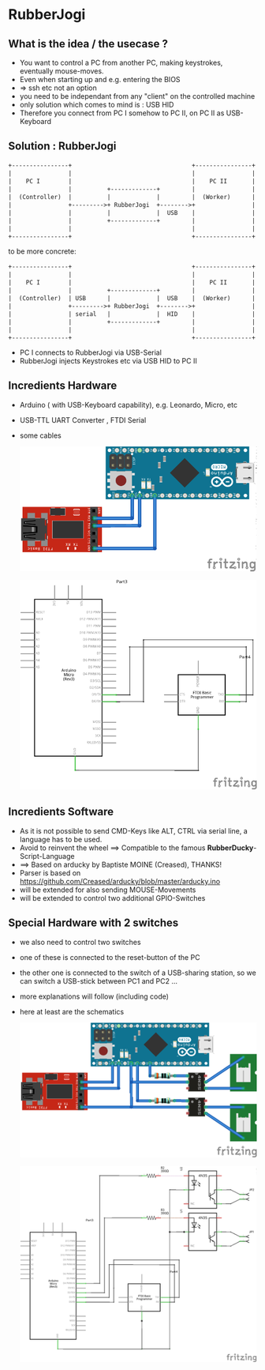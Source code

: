 # RubberJogi

## What is the idea / the usecase ?

* You want to control a PC from another PC, making keystrokes, eventually mouse-moves.
* Even when starting up and e.g. entering the BIOS 
* => ssh etc not an option
* you need to be independant from any "client" on the controlled machine
* only solution which comes to mind is : USB HID
* Therefore you connect from PC I somehow to PC II, on PC II as USB-Keyboard


## Solution : RubberJogi

    +----------------+                                  +----------------+
    |                |                                  |                |
    |    PC I        |                                  |    PC II       |
    |                |          +-------------+         |                |
    |  (Controller)  |          |             |         |  (Worker)      |
    |                +--------->+ RubberJogi  +-------->+                |
    |                |          |             |  USB    |                |
    |                |          +-------------+         |                |
    |                |                                  |                |
    +----------------+                                  +----------------+

to be more concrete:

    +----------------+                                  +----------------+
    |                |                                  |                |
    |    PC I        |                                  |    PC II       |
    |                |          +-------------+         |                |
    |  (Controller)  | USB      |             |  USB    |  (Worker)      |
    |                +--------->+ RubberJogi  +-------->+                |
    |                | serial   |             |  HID    |                |
    |                |          +-------------+         |                |
    |                |                                  |                |
    +----------------+                                  +----------------+

* PC I connects to RubberJogi via USB-Serial
* RubberJogi injects Keystrokes etc via USB HID to PC II 


## Incredients Hardware


* Arduino ( with USB-Keyboard capability), e.g. Leonardo, Micro, etc

* USB-TTL UART Converter , FTDI Serial

* some cables

  ![RubberJogi_bb](pics/RubberJogi_bb.png)

  ![RubberJogi_schem](pics/RubberJogi_schem.png)

## Incredients Software 

* As it is not possible to send CMD-Keys like ALT, CTRL via serial line, a language has to be used.
* Avoid to reinvent the wheel ==> Compatible to the famous **RubberDucky**-Script-Language
* ==> Based on arducky by Baptiste MOINE (Creased), THANKS!
* Parser is based on https://github.com/Creased/arducky/blob/master/arducky.ino
* will be extended for also sending MOUSE-Movements
* will be extended to control two additional GPIO-Switches 


## Special Hardware with 2 switches

* we also need to control two switches
* one of these is connected to the reset-button of the PC
* the other one is connected to the switch of a USB-sharing station, so we can switch a USB-stick between PC1 and PC2 ...
* more explanations will follow (including code)
* here at least are the schematics

  ![RubberJogi_with_switch_bb](pics/RubberJogi_with_switch_bb.png)

  ![RubberJogi_with_switch_schem](pics/RubberJogi_with_switch_schem.png)


